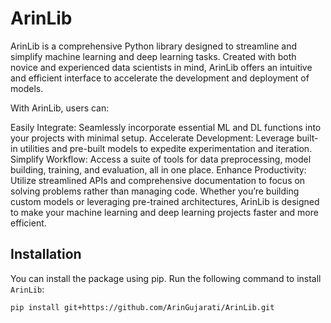 # ArinLib 
ArinLib is a comprehensive Python library designed to streamline and simplify machine learning and deep learning tasks. Created with both novice and experienced data scientists in mind, ArinLib offers an intuitive and efficient interface to accelerate the development and deployment of models.

With ArinLib, users can:

Easily Integrate: Seamlessly incorporate essential ML and DL functions into your projects with minimal setup.
Accelerate Development: Leverage built-in utilities and pre-built models to expedite experimentation and iteration.
Simplify Workflow: Access a suite of tools for data preprocessing, model building, training, and evaluation, all in one place.
Enhance Productivity: Utilize streamlined APIs and comprehensive documentation to focus on solving problems rather than managing code.
Whether you’re building custom models or leveraging pre-trained architectures, ArinLib is designed to make your machine learning and deep learning projects faster and more efficient.


## Installation

You can install the package using pip. Run the following command to install `ArinLib`:

```bash
pip install git+https://github.com/ArinGujarati/ArinLib.git
 
